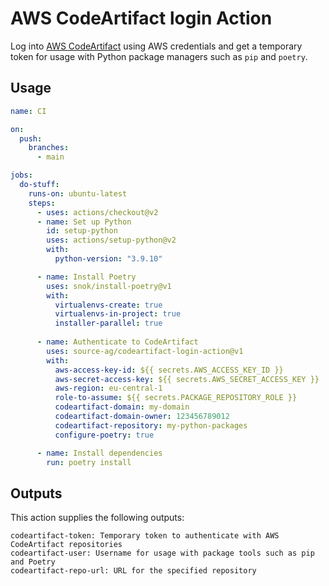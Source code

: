# AWS CodeArtifact login Action

Log into [AWS CodeArtifact](https://aws.amazon.com/codeartifact/) using AWS credentials and get 
a temporary token for usage with Python package managers such as `pip` and `poetry`.

## Usage

```yaml
name: CI

on:
  push:
    branches:
      - main

jobs:
  do-stuff:
    runs-on: ubuntu-latest
    steps:
      - uses: actions/checkout@v2
      - name: Set up Python
        id: setup-python
        uses: actions/setup-python@v2
        with:
          python-version: "3.9.10"

      - name: Install Poetry
        uses: snok/install-poetry@v1
        with:
          virtualenvs-create: true
          virtualenvs-in-project: true
          installer-parallel: true
    
      - name: Authenticate to CodeArtifact
        uses: source-ag/codeartifact-login-action@v1
        with:
          aws-access-key-id: ${{ secrets.AWS_ACCESS_KEY_ID }}
          aws-secret-access-key: ${{ secrets.AWS_SECRET_ACCESS_KEY }}
          aws-region: eu-central-1
          role-to-assume: ${{ secrets.PACKAGE_REPOSITORY_ROLE }}
          codeartifact-domain: my-domain
          codeartifact-domain-owner: 123456789012
          codeartifact-repository: my-python-packages
          configure-poetry: true

      - name: Install dependencies
        run: poetry install
```

## Outputs

This action supplies the following outputs:

```
codeartifact-token: Temporary token to authenticate with AWS CodeArtifact repositories
codeartifact-user: Username for usage with package tools such as pip and Poetry
codeartifact-repo-url: URL for the specified repository
```
